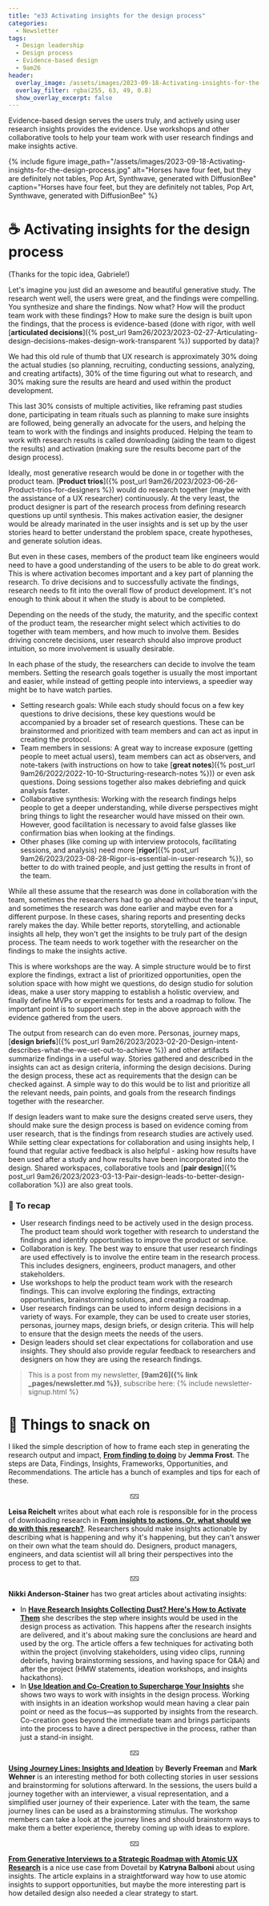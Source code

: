```yaml
---
title: "e33 Activating insights for the design process"
categories:
  - Newsletter
tags:
  - Design leadership
  - Design process
  - Evidence-based design
  - 9am26
header:
  overlay_image: /assets/images/2023-09-18-Activating-insights-for-the-design-process.jpg
  overlay_filter: rgba(255, 63, 49, 0.8)
  show_overlay_excerpt: false
---
```


Evidence-based design serves the users truly, and actively using user research insights provides the evidence. Use workshops and other collaborative tools to help your team work with user research findings and make insights active.

{% include figure image_path="/assets/images/2023-09-18-Activating-insights-for-the-design-process.jpg" alt="Horses have four feet, but they are definitely not tables, Pop Art, Synthwave, generated with DiffusionBee" caption="Horses have four feet, but they are definitely not tables, Pop Art, Synthwave, generated with DiffusionBee" %}

# ☕ Activating insights for the design process

(Thanks for the topic idea, Gabriele!)

Let's imagine you just did an awesome and beautiful generative study. The research went well, the users were great, and the findings were compelling. You synthesize and share the findings. Now what? How will the product team work with these findings? How to make sure the design is built upon the findings, that the process is evidence-based (done with rigor, with well [**articulated decisions**]({% post_url 9am26/2023/2023-02-27-Articulating-design-decisions-makes-design-work-transparent %}) supported by data)?

We had this old rule of thumb that UX research is approximately 30% doing the actual studies (so planning, recruiting, conducting sessions, analyzing, and creating artifacts), 30% of the time figuring out what to research, and 30% making sure the results are heard and used within the product development. 

This last 30% consists of multiple activities, like reframing past studies done, participating in team rituals such as planning to make sure insights are followed, being generally an advocate for the users, and helping the team to work with the findings and insights produced. Helping the team to work with research results is called downloading (aiding the team to digest the results) and activation (making sure the results become part of the design process).

Ideally, most generative research would be done in or together with the product team. [**Product trios**]({% post_url 9am26/2023/2023-06-26-Product-trios-for-designers %}) would do research together (maybe with the assistance of a UX researcher) continuously. At the very least, the product designer is part of the research process from defining research questions up until synthesis. This makes activation easier, the designer would be already marinated in the user insights and is set up by the user stories heard to better understand the problem space, create hypotheses, and generate solution ideas.

But even in these cases, members of the product team like engineers would need to have a good understanding of the users to be able to do great work. This is where activation becomes important and a key part of planning the research. To drive decisions and to successfully activate the findings, research needs to fit into the overall flow of product development. It's not enough to think about it when the study is about to be completed.

Depending on the needs of the study, the maturity, and the specific context of the product team, the researcher might select which activities to do together with team members, and how much to involve them. Besides driving concrete decisions, user research should also improve product intuition, so more involvement is usually desirable.

In each phase of the study, the researchers can decide to involve the team members. Setting the research goals together is usually the most important and easier, while instead of getting people into interviews, a speedier way might be to have watch parties.
- Setting research goals: While each study should focus on a few key questions to drive decisions, these key questions would be accompanied by a broader set of research questions. These can be brainstormed and prioritized with team members and can act as input in creating the protocol.
- Team members in sessions: A great way to increase exposure (getting people to meet actual users), team members can act as observers, and note-takers (with instructions on how to take [**great notes**]({% post_url 9am26/2022/2022-10-10-Structuring-research-notes %})) or even ask questions. Doing sessions together also makes debriefing and quick analysis faster.
- Collaborative synthesis: Working with the research findings helps people to get a deeper understanding, while diverse perspectives might bring things to light the researcher would have missed on their own. However, good facilitation is necessary to avoid false glasses like confirmation bias when looking at the findings.
- Other phases (like coming up with interview protocols, facilitating sessions, and analysis) need more [**rigor**]({% post_url 9am26/2023/2023-08-28-Rigor-is-essential-in-user-research %}), so better to do with trained people, and just getting the results in front of the team.

While all these assume that the research was done in collaboration with the team, sometimes the researchers had to go ahead without the team's input, and sometimes the research was done earlier and maybe even for a different purpose. In these cases, sharing reports and presenting decks rarely makes the day. While better reports, storytelling, and actionable insights all help, they won't get the insights to be truly part of the design process. The team needs to work together with the researcher on the findings to make the insights active.

This is where workshops are the way. A simple structure would be to first explore the findings, extract a list of prioritized opportunities, open the solution space with how might we questions, do design studio for solution ideas, make a user story mapping to establish a holistic overview, and finally define MVPs or experiments for tests and a roadmap to follow. The important point is to support each step in the above approach with the evidence gathered from the users.

The output from research can do even more. Personas, journey maps, [**design briefs**]({% post_url 9am26/2023/2023-02-20-Design-intent-describes-what-the-we-set-out-to-achieve %}) and other artifacts summarize findings in a useful way.  Stories gathered and described in the insights can act as design criteria, informing the design decisions. During the design process, these act as requirements that the design can be checked against. A simple way to do this would be to list and prioritize all the relevant needs, pain points, and goals from the research findings together with the researcher.

If design leaders want to make sure the designs created serve users, they should make sure the design process is based on evidence coming from user research, that is the findings from research studies are actively used. While setting clear expectations for collaboration and using insights help, I found that regular active feedback is also helpful - asking how results have been used after a study and how results have been incorporated into the design. Shared workspaces, collaborative tools and [**pair design**]({% post_url 9am26/2023/2023-03-13-Pair-design-leads-to-better-design-collaboration %}) are also great tools. 

### 🥤 To recap

- User research findings need to be actively used in the design process.  The product team should work together with research to understand the findings and identify opportunities to improve the product or service.
- Collaboration is key. The best way to ensure that user research findings are used effectively is to involve the entire team in the research process. This includes designers, engineers, product managers, and other stakeholders.
- Use workshops to help the product team work with the research findings. This can involve exploring the findings, extracting opportunities, brainstorming solutions, and creating a roadmap.
- User research findings can be used to inform design decisions in a variety of ways. For example, they can be used to create user stories, personas, journey maps, design briefs, or design criteria. This will help to ensure that the design meets the needs of the users.
- Design leaders should set clear expectations for collaboration and use insights. They should also provide regular feedback to researchers and designers on how they are using the research findings.

> This is a post from my newsletter, **[9am26]({% link _pages/newsletter.md %})**, subscribe here:
> {% include newsletter-signup.html %}

# 🍪 Things to snack on

I liked the simple description of how to frame each step in generating the research output and impact, [**From finding to doing**](https://uxdesign.cc/from-finding-to-doing-b33c0dfd9480) by **Jemma Frost**. The steps are Data, Findings, Insights, Frameworks, Opportunities, and Recommendations. The article has a bunch of examples and tips for each of these. 

<p style="text-align: center;">🁉</p>

**Leisa Reichelt** writes about what each role is responsible for in the process of downloading research in [**From insights to actions. Or, what should we do with this research?**](https://medium.com/designing-atlassian/from-insights-to-actions-or-what-should-we-do-with-this-research-3c55489296c). Researchers should make insights actionable by describing what is happening and why it's happening, but they can't answer on their own what the team should do. Designers, product managers, engineers, and data scientist will all bring their perspectives into the process to get to that.

<p style="text-align: center;">🁉</p>

**Nikki Anderson-Stainer** has two great articles about activating insights:
- In [**Have Research Insights Collecting Dust? Here's How to Activate Them**](https://dscout.com/people-nerds/activate-research-insight) she describes the step where insights would be used in the design process as activation. This happens after the research insights are delivered, and it's about making sure the conclusions are heard and used by the org. The article offers a few techniques for activating both within the project (involving stakeholders, using video clips, running debriefs, having brainstorming sessions, and having space for Q&A) and after the project (HMW statements, ideation workshops, and insights hackathons).
- In [**Use Ideation and Co-Creation to Supercharge Your Insights**](https://dscout.com/people-nerds/insights-activation-ideation-co-creation ) she shows two ways to work with insights in the design process. Working with insights in an ideation workshop would mean having a clear pain point or need as the focus—as supported by insights from the research. Co-creation goes beyond the immediate team and brings participants into the process to have a direct perspective in the process, rather than just a stand-in insight. 

<p style="text-align: center;">🁉</p>

[**Using Journey Lines: Insights and Ideation**](https://uxpamagazine.org/using-journey-lines/) by **Beverly Freeman** and **Mark Wehner** is an interesting method for both collecting stories in user sessions and brainstorming for solutions afterward. In the sessions, the users build a journey together with an interviewer, a visual representation, and a simplified user journey of their experience. Later with the team, the same journey lines can be used as a brainstorming stimulus. The workshop members can take a look at the journey lines and should brainstorm ways to make them a better experience, thereby coming up with ideas to explore.

<p style="text-align: center;">🁉</p>

[**From Generative Interviews to a Strategic  Roadmap with Atomic UX Research**](https://www.userinterviews.com/blog/dovetail-atomic-ux-research-to-roadmap) is a nice use case from Dovetail by **Katryna Balboni** about using insights. The article explains in a straightforward way how to use atomic insights to support opportunities, but maybe the more interesting part is how detailed design also needed a clear strategy to start. 